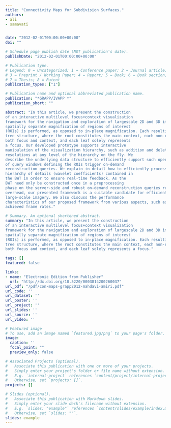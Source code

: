 ```yaml
---
title: "Connectivity Maps for Subdivision Surfaces."
authors:
- ali
- samavati


date: "2012-02-01T00:00:00+00:00"
doi: ""

# Schedule page publish date (NOT publication's date).
publishDate: "2012-02-01T00:00:00+00:00"

# Publication type.
# Legend: 0 = Uncategorized; 1 = Conference paper; 2 = Journal article;
# 3 = Preprint / Working Paper; 4 = Report; 5 = Book; 6 = Book section;
# 7 = Thesis; 8 = Patent
publication_types: ["1"]

# Publication name and optional abbreviated publication name.
publication: "*GRAPP/IVAPP *"
publication_short: ""

abstract: "In this article, we present the construction
of an interactive multilevel focus+context visualization
framework for the navigation and exploration of largescale 2D and 3D images. The presented framework utilizes a balanced multiresolution (BMR) technique supported by a balanced wavelet transform (BWT). It extends the mode of focus+context visualization, where
spatially separate magnification of regions of interest
(ROIs) is performed, as opposed to in-place magnification. Each resulting visualization scenario resembles a
tree structure, where the root constitutes the main context, each non-root internal node plays the dual roles of
both focus and context, and each leaf solely represents
a focus. Our developed prototype supports interactive
manipulation of the visualization hierarchy, such as addition and deletion of ROIs and desired changes in their
resolutions at any level of the hierarchy on the fly. We
describe the underlying data structure to efficiently support such operations. Changes in the spatial locations
of query windows defining the ROIs trigger on-demand
reconstruction queries. We explain in detail how to efficiently process such reconstruction queries within the
hierarchy of details (wavelet coefficients) contained in
the BWT in order to ensure real-time feedback. As the
BWT need only be constructed once in a preprocessing
phase on the server-side and robust on-demand reconstruction queries require minimal data communication
overhead, our presented framework is a suitable candidate for efficient web-based visualization of complex
large-scale imagery. We also discuss the performance
characteristics of our proposed framework from various aspects, such as time and space complexities and
achieved frame rates."

# Summary. An optional shortened abstract.
summary: "In this article, we present the construction
of an interactive multilevel focus+context visualization
framework for the navigation and exploration of largescale 2D and 3D images. The presented framework utilizes a balanced multiresolution (BMR) technique supported by a balanced wavelet transform (BWT). It extends the mode of focus+context visualization, where
spatially separate magnification of regions of interest
(ROIs) is performed, as opposed to in-place magnification. Each resulting visualization scenario resembles a
tree structure, where the root constitutes the main context, each non-root internal node plays the dual roles of
both focus and context, and each leaf solely represents a focus."

tags: []
featured: false

links:
- name: "Electronic Edition from Publisher"
  url: "http://dx.doi.org/10.5220/0003814200260037"
url_pdf: "/pdf/con-maps-grapp2012-mahdavi-amiri.pdf"
url_code: ''
url_dataset: ''
url_poster: ''
url_project: ''
url_slides: ''
url_source: ''
url_video: ''

# Featured image
# To use, add an image named `featured.jpg/png` to your page's folder. 
image:
  caption: ''
  focal_point: ""
  preview_only: false

# Associated Projects (optional).
#   Associate this publication with one or more of your projects.
#   Simply enter your project's folder or file name without extension.
#   E.g. `internal-project` references `content/project/internal-project/index.md`.
#   Otherwise, set `projects: []`.
projects: []

# Slides (optional).
#   Associate this publication with Markdown slides.
#   Simply enter your slide deck's filename without extension.
#   E.g. `slides: "example"` references `content/slides/example/index.md`.
#   Otherwise, set `slides: ""`.
slides: example
---
```

